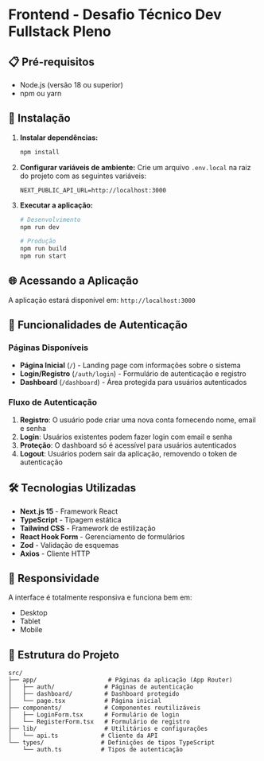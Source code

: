 # Frontend - Desafio Técnico Dev Fullstack Pleno

## 📋 Pré-requisitos

- Node.js (versão 18 ou superior)
- npm ou yarn

## 🚀 Instalação

1. **Instalar dependências:**
   ```bash
   npm install
   ```

2. **Configurar variáveis de ambiente:**
   Crie um arquivo `.env.local` na raiz do projeto com as seguintes variáveis:
   ```env
   NEXT_PUBLIC_API_URL=http://localhost:3000
   ```

3. **Executar a aplicação:**
   ```bash
   # Desenvolvimento
   npm run dev

   # Produção
   npm run build
   npm run start
   ```

## 🌐 Acessando a Aplicação

A aplicação estará disponível em: `http://localhost:3000`

## 🔐 Funcionalidades de Autenticação

### Páginas Disponíveis

- **Página Inicial** (`/`) - Landing page com informações sobre o sistema
- **Login/Registro** (`/auth/login`) - Formulário de autenticação e registro
- **Dashboard** (`/dashboard`) - Área protegida para usuários autenticados

### Fluxo de Autenticação

1. **Registro**: O usuário pode criar uma nova conta fornecendo nome, email e senha
2. **Login**: Usuários existentes podem fazer login com email e senha
3. **Proteção**: O dashboard só é acessível para usuários autenticados
4. **Logout**: Usuários podem sair da aplicação, removendo o token de autenticação

## 🛠️ Tecnologias Utilizadas

- **Next.js 15** - Framework React
- **TypeScript** - Tipagem estática
- **Tailwind CSS** - Framework de estilização
- **React Hook Form** - Gerenciamento de formulários
- **Zod** - Validação de esquemas
- **Axios** - Cliente HTTP

## 📱 Responsividade

A interface é totalmente responsiva e funciona bem em:
- Desktop
- Tablet
- Mobile

## 🔧 Estrutura do Projeto

```
src/
├── app/                    # Páginas da aplicação (App Router)
│   ├── auth/              # Páginas de autenticação
│   ├── dashboard/         # Dashboard protegido
│   └── page.tsx           # Página inicial
├── components/            # Componentes reutilizáveis
│   ├── LoginForm.tsx      # Formulário de login
│   └── RegisterForm.tsx   # Formulário de registro
├── lib/                   # Utilitários e configurações
│   └── api.ts            # Cliente da API
└── types/                # Definições de tipos TypeScript
    └── auth.ts           # Tipos de autenticação
```
